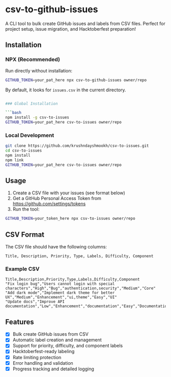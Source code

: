 # csv-to-github-issues

A CLI tool to bulk create GitHub issues and labels from CSV files. Perfect for project setup, issue migration, and Hacktoberfest preparation!

## Installation

### NPX (Recommended)

Run directly without installation:

```bash
GITHUB_TOKEN=your_pat_here npx csv-to-github-issues owner/repo
```

By default, it looks for `issues.csv` in the current directory.

```bash

### Global Installation

```bash
npm install -g csv-to-issues
GITHUB_TOKEN=your_pat_here csv-to-issues owner/repo
```

### Local Development

```bash
git clone https://github.com/krushndayshmookh/csv-to-issues.git
cd csv-to-issues
npm install
npm link
GITHUB_TOKEN=your_pat_here csv-to-issues owner/repo
```

## Usage

1. Create a CSV file with your issues (see format below)
2. Get a GitHub Personal Access Token from <https://github.com/settings/tokens>
3. Run the tool:

```bash
GITHUB_TOKEN=your_token_here npx csv-to-issues owner/repo
```

## CSV Format

The CSV file should have the following columns:

```csv
Title, Description, Priority, Type, Labels, Difficulty, Component
```

### Example CSV

```csv
Title,Description,Priority,Type,Labels,Difficulty,Component
"Fix login bug","Users cannot login with special characters","High","Bug","authentication,security","Medium","Core"
"Add dark mode","Implement dark theme for better UX","Medium","Enhancement","ui,theme","Easy","UI"
"Update docs","Improve API documentation","Low","Enhancement","documentation","Easy","Documentation"
```

## Features

- [x] Bulk create GitHub issues from CSV
- [x] Automatic label creation and management
- [x] Support for priority, difficulty, and component labels
- [x] Hacktoberfest-ready labeling
- [x] Rate limiting protection
- [x] Error handling and validation
- [x] Progress tracking and detailed logging
